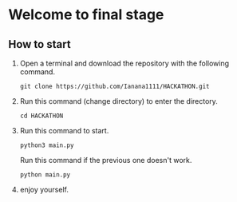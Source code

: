 # Welcome to final stage

## How to start

1. Open a terminal and download the repository with the following command. 
    ```
    git clone https://github.com/Ianana1111/HACKATHON.git
    ```

2. Run this command (change directory) to enter the directory.
    ```
    cd HACKATHON
    ```

3. Run this command to start.
    ```
    python3 main.py
    ```

    Run this command if the previous one doesn't work.
    ```
    python main.py
    ```
4. enjoy yourself.
 
 
